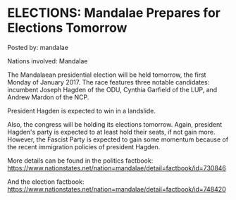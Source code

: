 # ELECTIONS: Mandalae Prepares for Elections Tomorrow

Posted by: mandalae

Nations involved: Mandalae

The Mandalaean presidential election will be held tomorrow, the first Monday of January 2017. The race features three notable candidates: incumbent Joseph Hagden of the ODU, Cynthia Garfield of the LUP, and Andrew Mardon of the NCP.

President Hagden is expected to win in a landslide.

Also, the congress will be holding its elections tomorrow. Again, president Hagden's party is expected to at least hold their seats, if not gain more. However, the Fascist Party is expected to gain some momentum because of the recent immigration policies of president Hagden.

More details can be found in the politics factbook: https://www.nationstates.net/nation=mandalae/detail=factbook/id=730846

And the election factbook: https://www.nationstates.net/nation=mandalae/detail=factbook/id=748420

